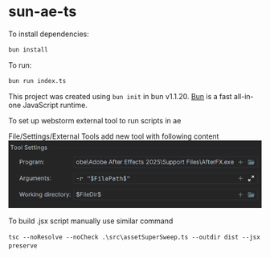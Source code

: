 # sun-ae-ts

To install dependencies:

```bash
bun install
```

To run:

```bash
bun run index.ts
```

This project was created using `bun init` in bun v1.1.20. [Bun](https://bun.sh) is a fast all-in-one JavaScript runtime.

To set up webstorm external tool to run scripts in ae

File/Settings/External Tools add new tool with following content
![img.png](assets/img.png)

To build .jsx script manually use similar command

`tsc --noResolve --noCheck .\src\assetSuperSweep.ts --outdir dist --jsx preserve`
